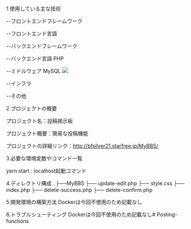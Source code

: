 
1.使用している主な技術

--フロントエンドフレームワーク 

--フロントエンド言語 

--バックエンドフレームワーク

--バックエンド言語
PHP

--ミドルウェア
MySQL
<img src="https://img.shields.io/badge/-MySQL-4479A1.svg?logo=mysql&style=for-the-badge&logoColor=white"> 

--インフラ

--その他

2.プロジェクトの概要

プロジェクト名：投稿掲示板

プロジェクト概要：簡易な投稿機能

プロジェクトの詳細リンク：http://bfsilver21.starfree.jp/MyBBS/

3.必要な環境変数やコマンド一覧

yarn start : localhost起動コマンド

4.ディレクトリ構成
.
├──MyBBS
    ├── update-edit.php
    ├── style.css
    ├── index.php
    ├── delete-success.php
    ├── delete-confirm.php

5.開発環境の構築方法
Dockerは今回不使用のため記載なし

6.トラブルシューティング
Dockerは今回不使用のため記載なし# Posting-functions
